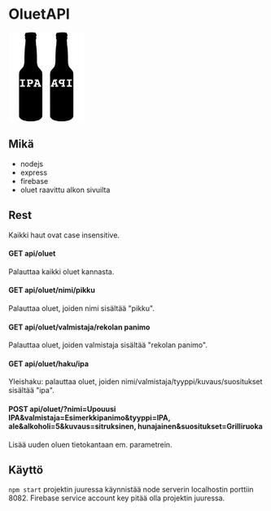 # OluetAPI
![ipa-api](app/resources/ipa-api.png)

 ## Mikä
 * nodejs
 * express
 * firebase
 * oluet raavittu alkon sivuilta

## Rest
Kaikki haut ovat case insensitive.
#### GET api/oluet
Palauttaa kaikki oluet kannasta.
#### GET api/oluet/nimi/pikku
Palauttaa oluet, joiden nimi sisältää "pikku".
#### GET api/oluet/valmistaja/rekolan panimo
Palauttaa oluet, joiden valmistaja sisältää "rekolan panimo".
#### GET api/oluet/haku/ipa
Yleishaku: palauttaa oluet, joiden nimi/valmistaja/tyyppi/kuvaus/suositukset sisältää "ipa".
#### POST api/oluet/?nimi=Upouusi IPA&valmistaja=Esimerkkipanimo&tyyppi=IPA, ale&alkoholi=5&kuvaus=sitruksinen, hunajainen&suositukset=Grilliruoka
Lisää uuden oluen tietokantaan em. parametrein.

## Käyttö
`npm start` projektin juuressa käynnistää node serverin localhostin porttiin 8082. Firebase service account key pitää olla projektin juuressa.
